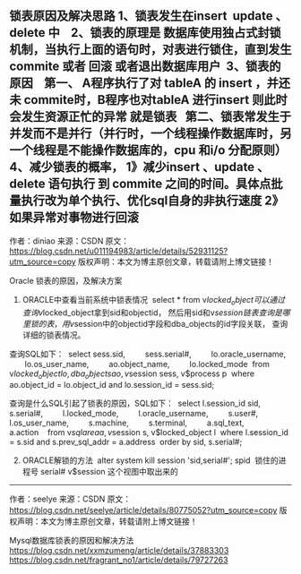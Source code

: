 锁表原因及解决思路
1、锁表发生在insert  update 、delete 中   
2、锁表的原理是 数据库使用独占式封锁机制，当执行上面的语句时，对表进行锁住，直到发生commite 或者 回滚 或者退出数据库用户 
3、锁表的原因 
  第一、 A程序执行了对 tableA 的 insert ，并还未 commite时，B程序也对tableA 进行insert 则此时会发生资源正忙的异常 就是锁表
  第二、锁表常发生于并发而不是并行（并行时，一个线程操作数据库时，另一个线程是不能操作数据库的，cpu 和i/o 分配原则）
4、减少锁表的概率，
1》减少insert 、update 、delete 语句执行 到 commite 之间的时间。具体点批量执行改为单个执行、优化sql自身的非执行速度
2》如果异常对事物进行回滚
--------------------- 
作者：diniao 
来源：CSDN 
原文：https://blog.csdn.net/u011194983/article/details/52931125?utm_source=copy 
版权声明：本文为博主原创文章，转载请附上博文链接！



Oracle 锁表的原因，及解决方案
1. ORACLE中查看当前系统中锁表情况 
select * from v$locked_object 
可以通过查询
v$locked_object拿到sid和objectid，
然后用sid和v$session链表查询是哪里锁的表，
用v$session中的objectid字段和dba_objects的id字段关联，
查询详细的锁表情况。

查询SQL如下： 
select sess.sid, 
       sess.serial#, 
       lo.oracle_username, 
       lo.os_user_name, 
       ao.object_name, 
       lo.locked_mode 
from v$locked_object lo, dba_objects ao, v$session sess, v$process p 
where ao.object_id = lo.object_id and lo.session_id = sess.sid;

查询是什么SQL引起了锁表的原因，SQL如下： 
select l.session_id sid, 
       s.serial#, 
       l.locked_mode, 
       l.oracle_username, 
       s.user#, 
       l.os_user_name, 
       s.machine, 
       s.terminal, 
       a.sql_text, 
       a.action 
  from v$sqlarea a, v$session s, v$locked_object l 
where l.session_id = s.sid and s.prev_sql_addr = a.address 
order by sid, s.serial#;

2. ORACLE解锁的方法 
alter system kill session 'sid,serial#';
spid  锁住的进程号
serial# v$session 这个视图中取出来的
--------------------- 
作者：seelye 
来源：CSDN 
原文：https://blog.csdn.net/seelye/article/details/80775052?utm_source=copy 
版权声明：本文为博主原创文章，转载请附上博文链接！





Mysql数据库锁表的原因和解决方法
https://blog.csdn.net/xxmzumeng/article/details/37883303
https://blog.csdn.net/fragrant_no1/article/details/79727263


